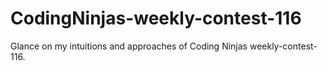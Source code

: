 # CodingNinjas-weekly-contest-116
Glance on my intuitions and approaches of Coding Ninjas weekly-contest-116.
